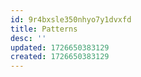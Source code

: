```yaml
---
id: 9r4bxsle350nhyo7y1dvxfd
title: Patterns
desc: ''
updated: 1726650383129
created: 1726650383129
---
```


